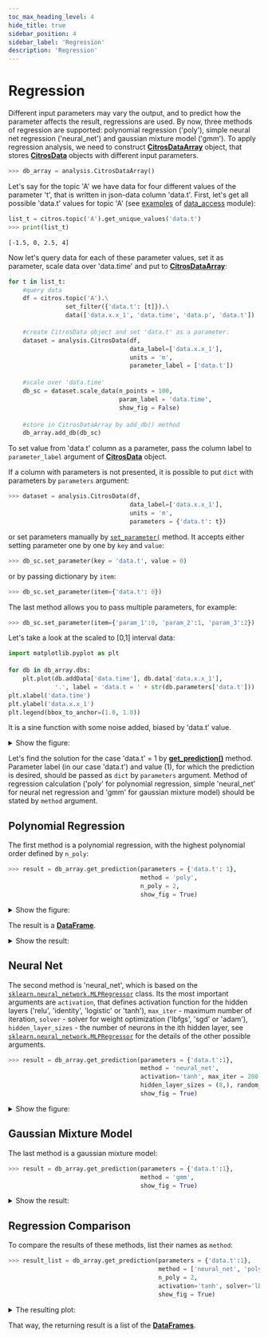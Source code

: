 ```yaml
---
toc_max_heading_level: 4
hide_title: true
sidebar_position: 4
sidebar_label: 'Regression'
description: 'Regression'
---
```

# Regression
Different input parameters may vary the output, and to predict how the parameter affects the result, regressions are used. By now, three methods of regression are supported: polynomial regression ('poly'), simple neural net regression ('neural_net') and gaussian mixture model ('gmm'). To apply regression analysis, we need to construct [**CitrosDataArray**](../documentation/error_analysis/citros_data_array.md#citros_data_analysis.error_analysis.citros_data_array.CitrosDataArray) object, that stores [**CitrosData**](statistics.md#citrosdata-object) objects with different input parameters.

```python
>>> db_array = analysis.CitrosDataArray()
```

Let's say for the topic 'A' we have data for four different values of the parameter 't', that is written in json-data column 'data.t'. First, let's get all possible 'data.t' values for topic 'A' (see [examples](../data_access/query_data.md) of [data_access](../documentation/data_access/citros_db.md) module):
```python
list_t = citros.topic('A').get_unique_values('data.t')
>>> print(list_t)
```
```text
[-1.5, 0, 2.5, 4]
```
Now let's query data for each of these parameter values, set it as parameter, scale data over 'data.time' and put to [**CitrosDataArray**](../documentation/error_analysis/citros_data_array.md#citros_data_analysis.error_analysis.citros_data_array.CitrosDataArray):

```python
for t in list_t:
    #query data
    df = citros.topic('A').\
                set_filter({'data.t': [t]}).\
                data(['data.x.x_1', 'data.time', 'data.p', 'data.t'])
    
    #create CitrosData object and set 'data.t' as a parameter.
    dataset = analysis.CitrosData(df,  
                                  data_label=['data.x.x_1'],
                                  units = 'm', 
                                  parameter_label = ['data.t'])

    #scale over 'data.time'
    db_sc = dataset.scale_data(n_points = 100, 
                               param_label = 'data.time', 
                               show_fig = False)

    #store in CitrosDataArray by add_db() method
    db_array.add_db(db_sc)
```
To set value from 'data.t' column as a parameter, pass the column label to `parameter_label` argument of [**CitrosData**](statistics.md#citrosdata-object) object. 

If a column with parameters is not presented, it is possible to put `dict` with parameters by `parameters` argument:

```python
>>> dataset = analysis.CitrosData(df,  
                                  data_label=['data.x.x_1'],
                                  units = 'm', 
                                  parameters = {'data.t': t})
```
or set parameters manually by [`set_parameter(`](../documentation/error_analysis/citros_data.md#citros_data_analysis.error_analysis.citros_data.CitrosData.set_parameter) method. It accepts either setting parameter one by one by `key` and `value`:
```python
>>> db_sc.set_parameter(key = 'data.t', value = 0)
```
or by passing dictionary by `item`:
```python
>>> db_sc.set_parameter(item={'data.t': 0})
```
The last method allows you to pass multiple parameters, for example:
```python
>>> db_sc.set_parameter(item={'param_1':0, 'param_2':1, 'param_3':2})
```

Let's take a look at the scaled to [0,1] interval data:
```python
import matplotlib.pyplot as plt

for db in db_array.dbs:
    plt.plot(db.addData['data.time'], db.data['data.x.x_1'], 
             '.', label = 'data.t = ' + str(db.parameters['data.t']))
plt.xlabel('data.time')
plt.ylabel('data.x.x_1')
plt.legend(bbox_to_anchor=(1.0, 1.0))
```

It is a sine function with some noise added, biased by 'data.t' value.

<details>
    <summary>Show the figure:</summary>

![fig11](img/fig11.png "Fig11")
</details>

Let's find the solution for the case 'data.t' = 1 by [**get_prediction()**](../documentation/error_analysis/citros_data_array.md#citros_data_analysis.error_analysis.citros_data_array.CitrosDataArray.get_prediction) method. Parameter label (in our case 'data.t') and value (1), for which the prediction is desired, should be passed as `dict` by `parameters` argument. Method of regression calculation ('poly' for polynomial regression, simple  'neural_net' for neural net regression and 'gmm' for gaussian mixture model) should be stated by `method` argument.

## Polynomial Regression

The first method is a polynomial regression, with the highest polynomial order defined by `n_poly`:
```python
>>> result = db_array.get_prediction(parameters = {'data.t': 1},
                                     method = 'poly', 
                                     n_poly = 2,
                                     show_fig = True)
```
<details>
    <summary>Show the figure:</summary>

![fig12](img/fig12.png "Fig12")
</details>

The result is a [**DataFrame**](https://pandas.pydata.org/docs/reference/api/pandas.DataFrame.html).
<details>
    <summary>Show the result:</summary>

||data.time|	data.x.x_1
|--|--|--|
0|	0.000000|	1.155301
1|	0.010101|	1.145971
2|	0.020202|	1.232255
...|...|...
</details>

## Neural Net

The second method is 'neural_net', which is based on the [`sklearn.neural_network.MLPRegressor`](https://scikit-learn.org/stable/modules/generated/sklearn.neural_network.MLPRegressor.html) class. Its the most important arguments are `activation`, that defines activation function for the hidden layers ('relu', 'identity', 'logistic' or 'tanh'), `max_iter` - maximum number of iteration, `solver` - solver for weight optimization ('lbfgs', 'sgd' or 'adam'), `hidden_layer_sizes` - the number of neurons in the ith hidden layer, see [`sklearn.neural_network.MLPRegressor`](https://scikit-learn.org/stable/modules/generated/sklearn.neural_network.MLPRegressor.html) for the details of the other possible arguments.

```python
>>> result = db_array.get_prediction(parameters = {'data.t':1}, 
                                     method = 'neural_net',
                                     activation='tanh', max_iter = 200, solver='lbfgs',
                                     hidden_layer_sizes = (8,), random_state = 9,
                                     show_fig = True)
```
<details>
    <summary>Show the figure:</summary>

![fig13](img/fig13.png "Fig13")
</details>

## Gaussian Mixture Model

The last method is a gaussian mixture model:
```python
>>> result = db_array.get_prediction(parameters = {'data.t':1}, 
                                     method = 'gmm',
                                     show_fig = True)
```
<details>
    <summary>Show the result:</summary>

![fig14](img/fig14.png "Fig14")
</details>

## Regression Comparison

To compare the results of these methods, list their names as `method`:

```python
>>> result_list = db_array.get_prediction(parameters = {'data.t':1}, 
                                          method = ['neural_net', 'poly', 'gmm'],
                                          n_poly = 2, 
                                          activation='tanh', solver='lbfgs', hidden_layer_sizes = (8,), random_state = 9,  
                                          show_fig = True)
```
<details>
    <summary>The resulting plot:</summary>

![fig15](img/fig15.png "Fig15")
</details>

That way, the returning result is a list of the [**DataFrames**](https://pandas.pydata.org/docs/reference/api/pandas.DataFrame.html).